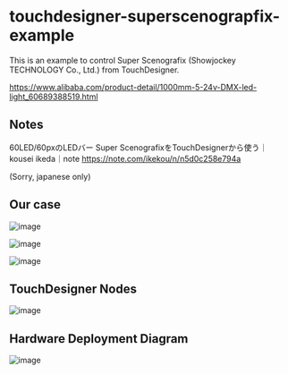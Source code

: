 # touchdesigner-superscenograpfix-example

This is an example to control Super Scenografix (Showjockey TECHNOLOGY Co., Ltd.) from TouchDesigner.

https://www.alibaba.com/product-detail/1000mm-5-24v-DMX-led-light_60689388519.html

## Notes

60LED/60pxのLEDバー Super ScenografixをTouchDesignerから使う｜kousei ikeda｜note https://note.com/ikekou/n/n5d0c258e794a

(Sorry, japanese only)

## Our case

![image](https://user-images.githubusercontent.com/458137/87859977-7c7a4a80-c974-11ea-8fa1-99ddcab50889.png)

![image](https://user-images.githubusercontent.com/458137/87859984-90be4780-c974-11ea-8494-09e9dabf56b4.png)

![image](https://user-images.githubusercontent.com/458137/87860271-1642f700-c977-11ea-8324-7707e56e501d.png)

## TouchDesigner Nodes

![image](https://user-images.githubusercontent.com/458137/87859874-8e0f2280-c973-11ea-8cbc-9176766e2ce5.png)

## Hardware Deployment Diagram

![image](https://user-images.githubusercontent.com/458137/87859892-c9115600-c973-11ea-9e81-366cc061d0fa.png)
